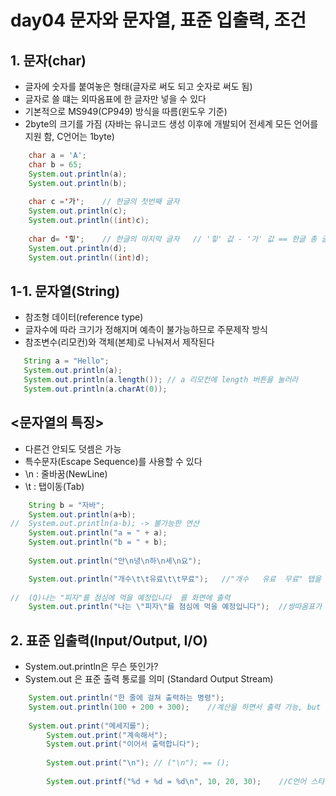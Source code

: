 # day04 문자와 문자열, 표준 입출력, 조건
  
## 1. 문자(char)
- 글자에 숫자를 붙여놓은 형태(글자로 써도 되고 숫자로 써도 됨)
- 글자로 쓸 떄는 외따옴표에 한 글자만 넣을 수 있다
- 기본적으로 MS949(CP949) 방식을 따름(윈도우 기준)
- 2byte의 크기를 가짐 (자바는 유니코드 생성 이후에 개발되어 전세계 모든 언어를 지원 함, C언어는 1byte)
  
```java
    char a = 'A';
    char b = 65;
    System.out.println(a);
    System.out.println(b);
		
    char c ='가';	// 한글의 첫번째 글자
    System.out.println(c);
    System.out.println((int)c);
		
    char d= '힣';	// 한글의 마지막 글자	// '힣' 값 - '가' 값 == 한글 총 글자수
    System.out.println(d);
    System.out.println((int)d);
```

## 1-1. 문자열(String)
- 참조형 데이터(reference type)
- 글자수에 따라 크기가 정해지며 예측이 불가능하므로 주문제작 방식
- 참조변수(리모컨)와 객체(본체)로 나눠져서 제작된다

 ```java
    String a = "Hello";
    System.out.println(a);
    System.out.println(a.length());	// a 리모컨에 length 버튼을 눌러라
    System.out.println(a.charAt(0));
 ```

## <문자열의 특징>
- 다른건 안되도 덧셈은 가능
- 특수문자(Escape Sequence)를 사용할 수 있다
- \n : 줄바꿈(NewLine)
- \t : 탭이동(Tab)

```java
    String b = "자바";
    System.out.println(a+b);
//  System.out.println(a-b); -> 불가능한 연산
    System.out.println("a = " + a);
    System.out.println("b = " + b);
		
    System.out.println("안\n녕\n하\n세\n요");

    System.out.println("개수\t\t유료\t\t무료");	//"개수	유료	무료" 탭을 직접 넣어도 되지만 띄어쓰기와 구분이 안되므로 \t 표기를 해주는 것 권장
		
//  (Q)나는 "피자"를 점심에 먹을 예정입니다  를 화면에 출력
    System.out.println("나는 \"피자\"를 점심에 먹을 예정입니다");	//쌍따옴표가 중복되므로 \로 구분 없이 그냥작성하면 ERROR
```

## 2. 표준 입출력(Input/Output, I/O)
- System.out.println은 무슨 뜻인가?
- System.out 은 표준 출력 통로를 의미 (Standard Output Stream)

```java
    System.out.println("한 줄에 걸쳐 출력하는 명령");
    System.out.println(100 + 200 + 300);	//계산을 하면서 출력 가능, but 권장하지 않음
		
    System.out.print("메세지를");
		System.out.print("계속해서");
		System.out.print("이어서 출력합니다");
		
		System.out.print("\n");	// ("\n"); == ();
		
		System.out.printf("%d + %d = %d\n", 10, 20, 30);	//C언어 스타일 출력구문(사용안함)
```

  
      
